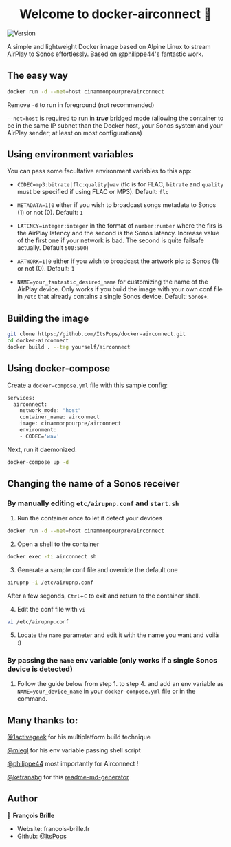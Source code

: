<h1 align="center">Welcome to docker-airconnect 👋</h1>
<p>
  <img alt="Version" src="https://img.shields.io/badge/version-1.0.0-blue.svg?cacheSeconds=2592000" />
</p>

A simple and lightweight Docker image based on Alpine Linux to stream AirPlay to Sonos effortlessly.
Based on [@philippe44](https://github.com/philippe44/airconnect)'s fantastic work.

## The easy way

```sh
docker run -d --net=host cinammonpourpre/airconnect
```

Remove <code>-d</code> to run in foreground (not recommended)

<code>--net=host</code> is required to run in *__true__* bridged mode (allowing the container to be in the same IP subnet than the Docker host, your Sonos system and your AirPlay sender; at least on most configurations)

## Using environment variables
You can pass some facultative environment variables to this app:

- <code>CODEC=mp3:bitrate|flc:quality|wav</code> (flc is for FLAC, <code>bitrate</code> and <code>quality</code> must be specified if using FLAC or MP3). Default: <code>flc</code>

- <code>METADATA=1|0</code> either if you wish to broadcast songs metadata to Sonos (1) or not (0). Default: <code>1</code>

- <code>LATENCY=integer:integer</code> in the format of <code>number:number</code> where the firs is the AirPlay latency and the second is the Sonos latency. Increase value of the first one if your network is bad. The second is quite failsafe actually. Default <code>500:500</code>)

- <code>ARTWORK=1|0</code> either if you wish to broadcast the artwork pic to Sonos (1) or not (0). Default: <code>1</code>

- <code>NAME=your_fantastic_desired_name</code> for customizing the name of the AirPlay device. Only works if you build the image with your own conf file in <code>/etc</code> that already contains a single Sonos device. Default: <code>Sonos+</code>.

## Building the image

```sh
git clone https://github.com/ItsPops/docker-airconnect.git
cd docker-airconnect
docker build . --tag yourself/airconnect
```

## Using docker-compose

Create a <code>docker-compose.yml</code> file with this sample config: 

```sh
services:
  airconnect:
    network_mode: "host"
    container_name: airconnect
    image: cinammonpourpre/airconnect
    environment:
    - CODEC='wav'
```

Next, run it daemonized:

```sh
docker-compose up -d
```
## Changing the name of a Sonos receiver
### By manually editing <code>etc/airupnp.conf</code> and <code>start.sh</code>
1) Run the container once to let it detect your devices
```sh
docker run -d --net=host cinammonpourpre/airconnect
```
2) Open a shell to the container
```sh
docker exec -ti airconnect sh
```
3) Generate a sample conf file and override the default one
```sh
airupnp -i /etc/airupnp.conf
```
After a few segonds, <code>Ctrl</code>+<code>C</code> to exit and return to the container shell.

4) Edit the conf file with <code>vi</code>
```sh
vi /etc/airupnp.conf
```
5) Locate the <code>name</code> parameter and edit it with the name you want and voilà :)

### By passing the <code>name</code> env variable (only works if a single Sonos device is detected)
1) Follow the guide below from step 1. to step 4. and add an env variable as <code>NAME=your_device_name</code> in your <code>docker-compose.yml</code> file or in the command.
## Many thanks to: 
[@1activegeek](https://github.com/1activegeek) for his multiplatform build technique

[@miegl](https://github.com/miegl) for his env variable passing shell script

[@philippe44](https://github.com/philippe44) most importantly for Airconnect !

[@kefranabg](https://github.com/kefranabg) for this [readme-md-generator](https://github.com/kefranabg/readme-md-generator)



## Author
👤 **François Brille**

* Website: francois-brille.fr
* Github: [@ItsPops](https://github.com/ItsPops)